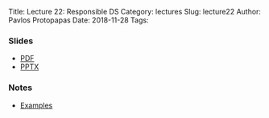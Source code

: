 Title: Lecture 22: Responsible DS
Category: lectures
Slug: lecture22
Author: Pavlos Protopapas
Date: 2018-11-28
Tags:


### Slides

- [PDF]({attach}presentation/Lecture23_ABTesting.pdf)
- [PPTX]({attach}presentation/Lecture23_ABTesting.pptx)

### Notes
- [Examples]({filename}notebook/Lecture23_Notebook.ipynb)
